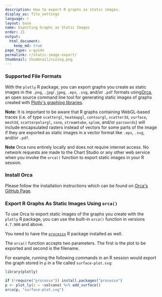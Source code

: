 ```yaml
---
description: How to export R graphs as static images.
display_as: file_settings
language: r
layout: base
name: Exporting Graphs as Static Images
order: 21
output:
  html_document:
    keep_md: true
page_type: u-guide
permalink: r/static-image-export/
thumbnail: thumbnail/sizing.png
---
```



### Supported File Formats

With the `plotly` R package, you can export graphs you create as static images in the `.png`, `.jpg`/`.jpeg`, `.eps`, `.svg`, and/or `.pdf` formats using[Orca](https://github.com/plotly/orca), an open source command line tool for generating static images of graphs created with [Plotly's graphing libraries](https://plot.ly/graphing-libraries).  

**Note:** It is important to be aware that R graphs containing WebGL-based traces (i.e. of type `scattergl`, `heatmapgl`, `contourgl`, `scatter3d`, `surface`, `mesh3d`, `scatterpolargl`, `cone`, `streamtube`, `splom`, and/or `parcoords`) will include encapsulated rasters instead of vectors for some parts of the image if they are exported as static images in a vector format like `.eps`, `.svg`, and/or `.pdf`.

**Note** Orca runs entirely locally and does not require internet access. No network requests are made to the Chart Studio or any other web service when you invoke the `orca()` function to export static images in your R session. 

### Install Orca

Please follow the installation instructions which can be found on [Orca's GitHub Page](https://github.com/plotly/orca#installation).

### Export R Graphs As Static Images Using `orca()`

To use Orca to export static images of the graphs you create with the `plotly` R package, you can use the built-in `orca()` function in versions `4.7.900` and above. 

You need to have the [`processx`](https://github.com/r-lib/processx) R package installed as well. 

The `orca()` function accepts two parameters. The first is the plot to be exported and second is the filename. 

For example, running the following commands in an R session would export the graph stored in `p` in a file called `surface-plot.svg`:


```r
library(plotly)

if (!require("processx")) install.packages("processx")
p <- plot_ly(z = ~volcano) %>% add_surface()
orca(p, "surface-plot.svg")
```

